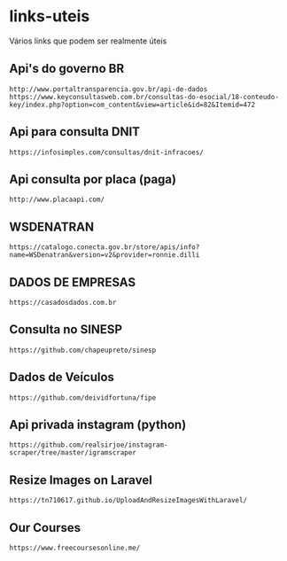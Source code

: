 # links-uteis
Vários links que podem ser realmente úteis

## Api's do governo BR
```
http://www.portaltransparencia.gov.br/api-de-dados
https://www.keyconsultasweb.com.br/consultas-do-esocial/18-conteudo-key/index.php?option=com_content&view=article&id=82&Itemid=472
```

## Api para consulta DNIT

```
https://infosimples.com/consultas/dnit-infracoes/
```

## Api consulta por placa (paga)
```
http://www.placaapi.com/
```

## WSDENATRAN
```
https://catalogo.conecta.gov.br/store/apis/info?name=WSDenatran&version=v2&provider=ronnie.dilli
```

## DADOS DE EMPRESAS 
```
https://casadosdados.com.br
```

## Consulta no SINESP
```
https://github.com/chapeupreto/sinesp
```

## Dados de Veículos
```
https://github.com/deividfortuna/fipe
```

## Api privada instagram (python)
```
https://github.com/realsirjoe/instagram-scraper/tree/master/igramscraper
```

## Resize Images on Laravel
```
https://tn710617.github.io/UploadAndResizeImagesWithLaravel/
```

## Our Courses
```
https://www.freecoursesonline.me/
```
